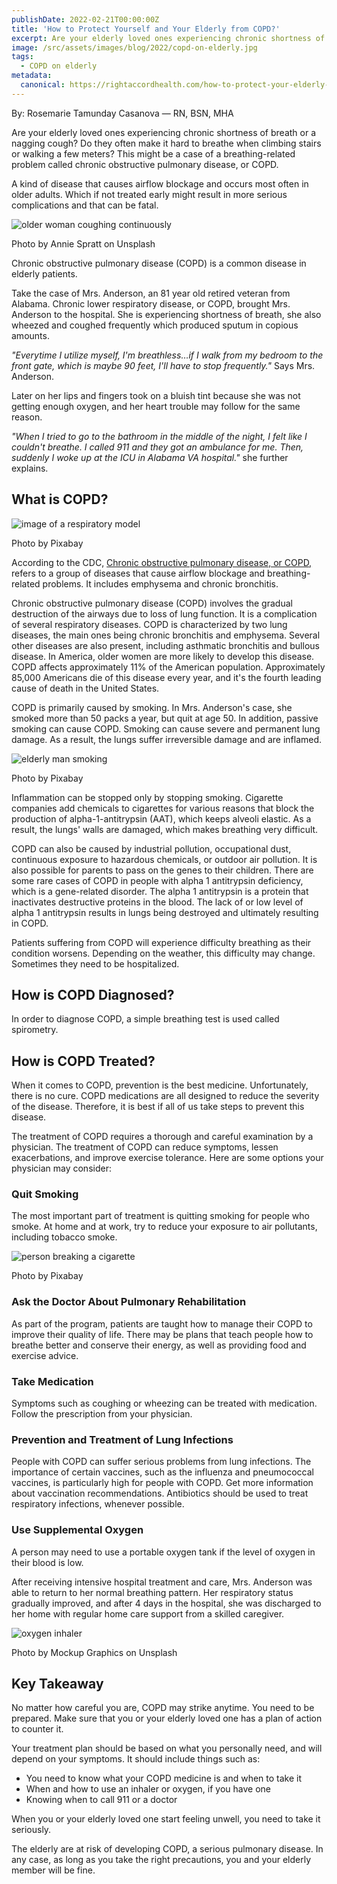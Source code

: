 ```yaml
---
publishDate: 2022-02-21T00:00:00Z
title: 'How to Protect Yourself and Your Elderly from COPD?'
excerpt: Are your elderly loved ones experiencing chronic shortness of breath? You've come to the right place. Here's all you need to know to manage COPD symptoms.
image: /src/assets/images/blog/2022/copd-on-elderly.jpg
tags:
  - COPD on elderly
metadata:
  canonical: https://rightaccordhealth.com/how-to-protect-your-elderly-from-copd
---
```



By: Rosemarie Tamunday Casanova — RN, BSN, MHA


Are your elderly loved ones experiencing chronic shortness of breath or a nagging cough? Do they often make it hard to breathe when climbing stairs or walking a few meters? This might be a case of a breathing-related problem called chronic obstructive pulmonary disease, or COPD.

A kind of disease that causes airflow blockage and occurs most often in older adults. Which if not treated early might result in more serious complications and that can be fatal.

![older woman coughing continuously](/src/assets/images/blog/2022/annie-spratt-_S0XzuaZLas-unsplash.jpg)

Photo by Annie Spratt on Unsplash

Chronic obstructive pulmonary disease (COPD) is a common disease in elderly patients.

Take the case of Mrs. Anderson, an 81 year old retired veteran from Alabama. Chronic lower respiratory disease, or COPD, brought Mrs. Anderson to the hospital. She is experiencing shortness of breath, she also wheezed and coughed frequently which produced sputum in copious amounts.

_"Everytime I utilize myself, I'm breathless…if I walk from my bedroom to the front gate, which is maybe 90 feet, I'll have to stop frequently."_ Says Mrs. Anderson.

Later on her lips and fingers took on a bluish tint because she was not getting enough oxygen, and her heart trouble may follow for the same reason.

_"When I tried to go to the bathroom in the middle of the night, I felt like I couldn't breathe. I called 911 and they got an ambulance for me. Then, suddenly I woke up at the ICU in Alabama VA hospital."_ she further explains.

What is COPD?
-------------

![image of a respiratory model](/src/assets/images/blog/2022/upper-body-g82e9a5cac_1280.jpg)

Photo by Pixabay

According to the CDC, [Chronic obstructive pulmonary disease, or COPD,](https://www.cdc.gov/copd/basics-about.html) refers to a group of diseases that cause airflow blockage and breathing-related problems. It includes emphysema and chronic bronchitis.

Chronic obstructive pulmonary disease (COPD) involves the gradual destruction of the airways due to loss of lung function. It is a complication of several respiratory diseases. COPD is characterized by two lung diseases, the main ones being chronic bronchitis and emphysema. Several other diseases are also present, including asthmatic bronchitis and bullous disease. In America, older women are more likely to develop this disease. COPD affects approximately 11% of the American population. Approximately 85,000 Americans die of this disease every year, and it's the fourth leading cause of death in the United States.

COPD is primarily caused by smoking. In Mrs. Anderson's case, she smoked more than 50 packs a year, but quit at age 50. In addition, passive smoking can cause COPD. Smoking can cause severe and permanent lung damage. As a result, the lungs suffer irreversible damage and are inflamed.

![elderly man smoking](/src/assets/images/blog/2022/man-g934cbfd7b_1920.jpg)

Photo by Pixabay

Inflammation can be stopped only by stopping smoking. Cigarette companies add chemicals to cigarettes for various reasons that block the production of alpha-1-antitrypsin (AAT), which keeps alveoli elastic. As a result, the lungs' walls are damaged, which makes breathing very difficult.

COPD can also be caused by industrial pollution, occupational dust, continuous exposure to hazardous chemicals, or outdoor air pollution. It is also possible for parents to pass on the genes to their children. There are some rare cases of COPD in people with alpha 1 antitrypsin deficiency, which is a gene-related disorder. The alpha 1 antitrypsin is a protein that inactivates destructive proteins in the blood. The lack of or low level of alpha 1 antitrypsin results in lungs being destroyed and ultimately resulting in COPD.

Patients suffering from COPD will experience difficulty breathing as their condition worsens. Depending on the weather, this difficulty may change. Sometimes they need to be hospitalized.

How is COPD Diagnosed?
----------------------

In order to diagnose COPD, a simple breathing test is used called spirometry.

How is COPD Treated?
--------------------

When it comes to COPD, prevention is the best medicine. Unfortunately, there is no cure. COPD medications are all designed to reduce the severity of the disease. Therefore, it is best if all of us take steps to prevent this disease.

The treatment of COPD requires a thorough and careful examination by a physician. The treatment of COPD can reduce symptoms, lessen exacerbations, and improve exercise tolerance. Here are some options your physician may consider:

### Quit Smoking

The most important part of treatment is quitting smoking for people who smoke. At home and at work, try to reduce your exposure to air pollutants, including tobacco smoke.

![person breaking a cigarette](/src/assets/images/blog/2022/non-smoking-g105524fbe_1920.jpg)

Photo by Pixabay

### Ask the Doctor About Pulmonary Rehabilitation

As part of the program, patients are taught how to manage their COPD to improve their quality of life. There may be plans that teach people how to breathe better and conserve their energy, as well as providing food and exercise advice.

### Take Medication

Symptoms such as coughing or wheezing can be treated with medication. Follow the prescription from your physician.

### Prevention and Treatment of Lung Infections

People with COPD can suffer serious problems from lung infections. The importance of certain vaccines, such as the influenza and pneumococcal vaccines, is particularly high for people with COPD. Get more information about vaccination recommendations. Antibiotics should be used to treat respiratory infections, whenever possible.

### Use Supplemental Oxygen

A person may need to use a portable oxygen tank if the level of oxygen in their blood is low.

After receiving intensive hospital treatment and care, Mrs. Anderson was able to return to her normal breathing pattern. Her respiratory status gradually improved, and after 4 days in the hospital, she was discharged to her home with regular home care support from a skilled caregiver.

![oxygen inhaler](/src/assets/images/blog/2022/mockup-graphics-2WlwSXFw7Kk-unsplash.jpg)

Photo by Mockup Graphics on Unsplash

Key Takeaway
------------

No matter how careful you are, COPD may strike anytime. You need to be prepared. Make sure that you or your elderly loved one has a plan of action to counter it.

Your treatment plan should be based on what you personally need, and will depend on your symptoms. It should include things such as:

*   You need to know what your COPD medicine is and when to take it
*   When and how to use an inhaler or oxygen, if you have one
*   Knowing when to call 911 or a doctor

When you or your elderly loved one start feeling unwell, you need to take it seriously.

The elderly are at risk of developing COPD, a serious pulmonary disease. In any case, as long as you take the right precautions, you and your elderly member will be fine.